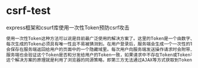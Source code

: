 # csrf-test
express框架和csurf库使用一次性Token预防csrf攻击
~~~css
使用一次性Token这种方法可以说是目前最广泛使用的解决方案了。这里的Token是一个由数字、字母组成的随机值，
每次生成的Token必须具有唯一性且不易被猜测到。在用户登录后，服务端会生成一个一次性的Token，一般这个Token
会保存在服务端返回给用户的页面中的一个隐藏域里。每次用户向服务端发送操作请求时会附带上这个Token，
服务端也会验证这个Token是否和分发给用户的Token一致，如果请求中不存在Token或Token不正确，即判定这个请求为非法请求。
这个解决方案的原理就是利用了浏览器的同源策略，即第三方无法通过AJAX等方式获取到Token值。
